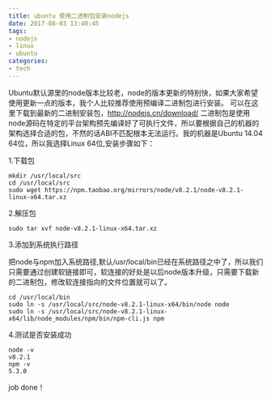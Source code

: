 ```yaml
---
title: ubuntu 使用二进制包安装nodejs 
date: 2017-08-03 13:40:45
tags:
- nodejs
- linux
- ubuntu
categories:
- tech
---
```

Ubuntu默认源里的node版本比较老，node的版本更新的特别快，如果大家希望使用更新一点的版本，我个人比较推荐使用预编译二进制包进行安装。
可以在这里下载到最新的二进制安装包，http://nodejs.cn/download/
二进制包是使用node源码在特定的平台架构预先编译好了可执行文件，所以要根据自己的机器的架构选择合适的包，不然的话ABI不匹配根本无法运行。我的机器是Ubuntu 14.04 64位，所以我选择Linux 64位,安装步骤如下：

1.下载包

```shell
mkdir /usr/local/src
cd /usr/local/src
sudo wget https://npm.taobao.org/mirrors/node/v8.2.1/node-v8.2.1-linux-x64.tar.xz
```

2.解压包

```shell
sudo tar xvf node-v8.2.1-linux-x64.tar.xz
```

3.添加到系统执行路径

把node与npm加入系统路径,默认/usr/local/bin已经在系统路径之中了，所以我们只需要通过创建软链接即可，软连接的好处是以后node版本升级，只需要下载新的二进制包，修改软连接指向的文件位置就可以了。

```shell
cd /usr/local/bin
sudo ln -s /usr/local/src/node-v8.2.1-linux-x64/bin/node node
sudo ln -s /usr/local/src/node-v8.2.1-linux-x64/lib/node_modules/npm/bin/npm-cli.js npm
```


4.测试是否安装成功


```shell
node -v
v8.2.1
npm -v
5.3.0
```
job done！

